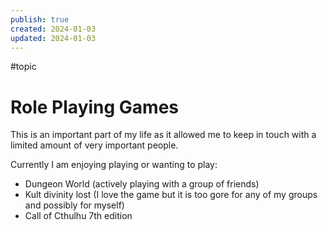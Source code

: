 ```yaml
---
publish: true
created: 2024-01-03
updated: 2024-01-03
---
```

#topic

# Role Playing Games
This is an important part of my life as it allowed me to keep in touch with a limited amount of very important people. 

Currently I am enjoying playing or wanting to play:
- Dungeon World (actively playing with a group of friends)
- Kult divinity lost (I love the game but it is too gore for any of my groups and possibly for myself)
- Call of Cthulhu 7th edition 